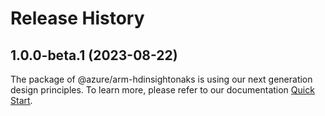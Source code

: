 # Release History
    
## 1.0.0-beta.1 (2023-08-22)

The package of @azure/arm-hdinsightonaks is using our next generation design principles. To learn more, please refer to our documentation [Quick Start](https://aka.ms/js-track2-quickstart).
